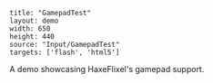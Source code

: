 ```
title: "GamepadTest"
layout: demo
width: 650
height: 440
source: "Input/GamepadTest"
targets: ['flash', 'html5']
```

A demo showcasing HaxeFlixel's gamepad support.
